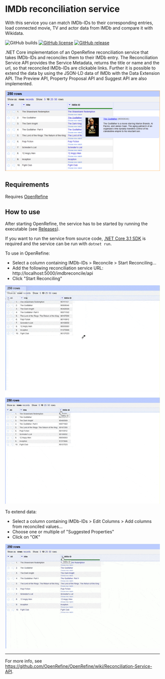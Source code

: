 # IMDb reconciliation service
With this service you can match IMDb-IDs to their corresponding entries, load connected movie, TV and actor data from IMDb and compare it with Wikidata.

![GitHub builds](https://github.com/cennoxx/imdb-reconciliation-service/workflows/.NET%20Core/badge.svg)
[![GitHub license](https://img.shields.io/github/license/CennoxX/IMDb-reconciliation-service)](/blob/master/LICENSE)
[![GitHub release](https://img.shields.io/github/release/CennoxX/imdb-reconciliation-service.svg)](/releases/latest)

.NET Core implementation of an OpenRefine reconciliation service that takes IMDb-IDs and reconciles them to their IMDb entry. The Reconciliation Service API provides the Service Metadata, returns the title or name and the url, so that reconciled IMDb-IDs are clickable links. Further it is possible to extend the data by using the JSON-LD data of IMDb with the Data Extension API. The Preview API, Property Proposal API and Suggest API are also implemented.

![reconciled IMDb-IDs](img/top_250.png)

Requirements
------------
Requires [OpenRefine](https://github.com/OpenRefine/OpenRefine)

How to use
----------
After starting OpenRefine, the service has to be started by running the executable (see [Releases](/releases)).

If you want to run the service from source code, [.NET Core 3.1 SDK](https://www.microsoft.com/net/download/all) is required and the service can be run with `dotnet run`.

To use in OpenRefine:
* Select a column containing IMDb-IDs > Reconcile > Start Reconciling…
* Add the following reconciliation service URL: http://localhost:5000/imdbreconcile/api
* Click "Start Reconciling"

![adding the service to OpenRefine](img/add_service.gif)
![reconciling IMDb-IDs](img/reconcile.gif)

To extend data:
* Select a column containing IMDb-IDs > Edit Columns > Add columns from reconciled values…
* Choose one or multiple of "Suggested Properties"
* Click on "OK"

![extend data](img/extend_data.gif)

-----------
For more info, see https://github.com/OpenRefine/OpenRefine/wiki/Reconciliation-Service-API.
